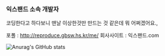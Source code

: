 ### 익스팬드 소속 개발자

코딩한다고 하다보니 맨날 이상한것만 만드는 것 같은데 뭐 어쩌겠어요.,

포폴 : http://reproduce.gbsw.hs.kr/me/
회사사이트 : 익스팬드.com

![Anurag's GitHub stats](https://github-readme-stats.vercel.app/api?username=reproduce0529&show_icons=true&theme=radical)
